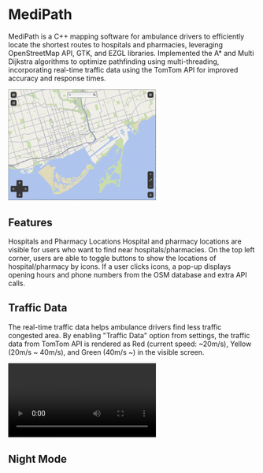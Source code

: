 # MediPath

MediPath is a C++ mapping software for ambulance drivers to efficiently locate the shortest routes to hospitals and pharmacies, leveraging OpenStreetMap API, GTK, and EZGL libraries.
Implemented the A* and Multi Dijkstra algorithms to optimize pathfinding using multi-threading, incorporating real-time traffic data using the TomTom API for improved accuracy and response times.

<img src="/main_screen.png" width="300" height=auto>

## Features
Hospitals and Pharmacy Locations
Hospital and pharmacy locations are visible for users who want to find near hospitals/pharmacies. On the top left corner, users are able to toggle buttons to show the locations of hospital/pharmacy by icons. If a user clicks icons, a pop-up displays opening hours and phone numbers from the OSM database and extra API calls.


## Traffic Data
The real-time traffic data helps ambulance drivers find less traffic congested area. By enabling "Traffic Data" option from settings, the traffic data from TomTom API is rendered as Red (current speed: ~20m/s), Yellow (20m/s ~ 40m/s), and Green (40m/s ~) in the visible screen.


![Alt text](/trafficdata_demo.mov)

## Night Mode

